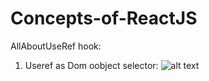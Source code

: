 # Concepts-of-ReactJS

AllAboutUseRef hook:

1. Useref as Dom oobject selector:
   ![alt text](image-1.png)
